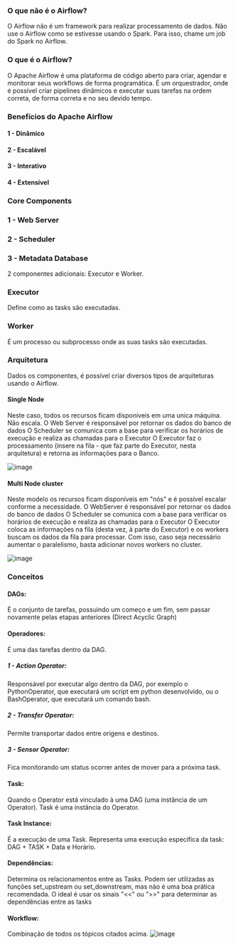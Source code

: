 ### O que não é o Airflow?
O Airflow não é um framework para realizar processamento de dados. Não use o Airflow como se estivesse usando o Spark. Para isso, chame um job do Spark no Airflow.

### O que é o Airflow?
O Apache Airflow é uma plataforma de código aberto para criar, agendar e monitorar seus workflows de forma programática. É um orquestrador, onde é possível criar pipelines dinâmicos e executar suas tarefas na ordem correta, de forma correta e no seu devido tempo.

### Benefícios do Apache Airflow

#### 1 - Dinâmico
#### 2 - Escalável
#### 3 - Interativo
#### 4 - Extensível

### Core Components
### 1 - Web Server
### 2 - Scheduler
### 3 - Metadata Database

2 componentes adicionais: Executor e Worker.

### Executor
Define como as tasks são executadas.

### Worker
É um processo ou subprocesso onde as suas tasks são executadas.

### Arquitetura
Dados os componentes, é possível criar diversos tipos de arquiteturas usando o Airflow.

#### Single Node

Neste caso, todos os recursos ficam disponíveis em uma unica máquina.
Não escala.
O Web Server é responsável por retornar os dados do banco de dados
O Scheduler se comunica com a base para verificar os horários de execução e realiza as chamadas para o Executor
O Executor faz o processamento (insere na fila - que faz parte do Executor, nesta arquitetura) e retorna as informações para o Banco.

![image](https://user-images.githubusercontent.com/77291949/210261685-f4f54695-cc6b-4ef3-8c37-71d85ab52639.png)

#### Multi Node cluster

Neste modelo os recursos ficam disponíveis em "nós" e é possível escalar conforme a necessidade.
O WebServer é responsável por retornar os dados do banco de dados
O Scheduler se comunica com a base para verificar os horários de execução e realiza as chamadas para o Executor
O Executor coloca as informações na fila (desta vez, à parte do Executor) e os workers buscam os dados da fila para processar.
Com isso, caso seja necessário aumentar o paralelismo, basta adicionar novos workers no cluster.

![image](https://user-images.githubusercontent.com/77291949/210606267-0b03d7d9-84fc-4b61-a400-9d771b745469.png)

### Conceitos

#### DAGs: 
É o conjunto de tarefas, possuindo um começo e um fim, sem passar novamente pelas etapas anteriores (Direct Acyclic Graph)

#### Operadores: 
É uma das tarefas dentro da DAG.

##### 1 - Action Operator:
Responsável por executar algo dentro da DAG, por exemplo o PythonOperator, que executará um script em python desenvolvido, ou o BashOperator, que executará um comando bash.

#####  2 - Transfer Operator:
Permite transportar dados entre origens e destinos.

##### 3 - Sensor Operator:
Fica monitorando um status ocorrer antes de mover para a próxima task.

#### Task:
Quando o Operator está vinculado à uma DAG (uma instância de um Operator). Task é uma instância do Operator.

#### Task Instance:
É a execução de uma Task. Representa uma execução específica da task: DAG + TASK + Data e Horário.

#### Dependências:
Determina os relacionamentos entre as Tasks.
Podem ser utilizadas as funções set_upstream ou set_downstream, mas não é uma boa prática recomendada.
O ideal é usar os sinais "<<" ou ">>" para determinar as dependências entre as tasks

#### Workflow:
Combinação de todos os tópicos citados acima.
![image](https://user-images.githubusercontent.com/77291949/210609798-1ea40f77-3507-4159-96c1-246e4283c0c7.png)

